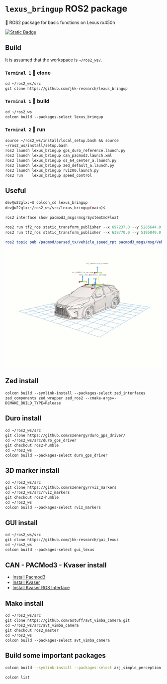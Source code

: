 # `lexus_bringup` ROS2 package
🚗 ROS2 package for basic functions on Lexus rx450h

[![Static Badge](https://img.shields.io/badge/ROS_2-Humble-34aec5)](https://docs.ros.org/en/humble/)

## Build

It is assumed that the workspace is `~/ros2_ws/`.

### `Terminal 1` 🔴 clone

```
cd ~/ros2_ws/src
git clone https://github.com/jkk-research/lexus_bringup
```

### `Terminal 1` 🔴 build
```
cd ~/ros2_ws
colcon build --packages-select lexus_bringup
```

### `Terminal 2` 🔵 run
```
source ~/ros2_ws/install/local_setup.bash && source ~/ros2_ws/install/setup.bash
ros2 launch lexus_bringup gps_duro_reference.launch.py
ros2 launch lexus_bringup can_pacmod3.launch.xml
ros2 launch lexus_bringup os_64_center_a.launch.py 
ros2 launch lexus_bringup zed_default_a.launch.py 
ros2 launch lexus_bringup rviz00.launch.py 
ros2 run    lexus_bringup speed_control
```

## Useful
``` bash
dev@u22glx:~$ colcon_cd lexus_bringup
dev@u22glx:~/ros2_ws/src/lexus_bringup(main)$ 
```

``` c
ros2 interface show pacmod3_msgs/msg/SystemCmdFloat
```


``` c
ros2 run tf2_ros static_transform_publisher --x 697237.0 --y 5285644.0 --z 0.0 --qx 0.0 --qy 0.0 --qz 0.0 --qw 1.0 --frame-id map --child-frame-id map_gyor_0
ros2 run tf2_ros static_transform_publisher --x 639770.0 --y 5195040.0 --z 0.0 --qx 0.0 --qy 0.0 --qz 0.0 --qw 1.0 --frame-id map --child-frame-id map_zala_0
```

``` yaml
ros2 topic pub /pacmod/parsed_tx/vehicle_speed_rpt pacmod3_msgs/msg/VehicleSpeedRpt "{header: {stamp: {sec: 0, nanosec: 0}, frame_id: 'map'}, vehicle_speed: 0.1, vehicle_speed_valid: true}"
```


![](https://raw.githubusercontent.com/jkk-research/lexus_base/main/img/lexus3d01.gif)


## Zed install
```
colcon build --symlink-install --packages-select zed_interfaces zed_components zed_wrapper zed_ros2 --cmake-args=-DCMAKE_BUILD_TYPE=Release
```
## Duro install
```
cd ~/ros2_ws/src
git clone https://github.com/szenergy/duro_gps_driver/
cd ~/ros2_ws/src/duro_gps_driver
git checkout ros2-humble
cd ~/ros2_ws
colcon build --packages-select duro_gps_driver
```

## 3D marker install
```
cd ~/ros2_ws/src
git clone https://github.com/szenergy/rviz_markers
cd ~/ros2_ws/src/rviz_markers
git checkout ros2-humble
cd ~/ros2_ws
colcon build --packages-select rviz_markers
```
## GUI install 
```
cd ~/ros2_ws/src
git clone https://github.com/jkk-research/gui_lexus
cd ~/ros2_ws
colcon build --packages-select gui_lexus
```
## CAN - PACMod3 - Kvaser install

- [Install Pacmod3](https://github.com/astuff/pacmod3#installation)
- [Install Kvaser](https://www.kvaser.com/canlib-webhelp/section_install_linux.html)
- [Install Kvaser ROS Interface](https://github.com/astuff/kvaser_interface#installation)

## Mako install 
```
cd ~/ros2_ws/src
git clone https://github.com/astuff/avt_vimba_camera.git
cd ~/ros2_ws/src/avt_vimba_camera
git checkout ros2_master
cd ~/ros2_ws
colcon build --packages-select avt_vimba_camera
```

## Build some important packages

``` bash
colcon build --symlink-install --packages-select arj_simple_perception demo_jkk duro_gps_driver gui_lexus gui_teleop kalman_pos kiss_icp lexus_bringup lidar_cluster mcap_rec mpc_camera_driver mpc_controller novatel_gps_driver novatel_gps_msgs ouster_msgs ouster_ros ouster_sensor_msgs pacmod_extender patchworkpp pointcloud_manager pose_repub rviz_markers time_utils timing_benchmark wayp_plan_tools 
```

``` bash
colcon list 
```
